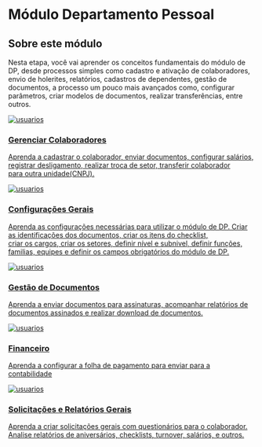 # **Módulo Departamento Pessoal**

## **Sobre este módulo**

Nesta etapa, você vai aprender os conceitos fundamentais do módulo de DP, desde processos simples como cadastro e ativação de colaboradores, envio de holerites, relatórios, cadastros de dependentes, gestão de documentos, a processo um pouco mais avançados como, configurar parâmetros, criar modelos de documentos, realizar transferências, entre outros.


<div class="container_cards_module">

<a href="/dp/colaborador/gerenciar">
<div class="card_module">
     <div class="card_module_img">
     <img src="/assets/img/dp/icons/friends.svg" alt="usuarios" id="icon_module_size" />
     </div>
     <div class="card_module_content">
        <h3>Gerenciar Colaboradores</h3>
        <p>Aprenda a cadastrar o colaborador, enviar documentos, configurar salários, registrar desligamento, realizar troca de setor, transferir colaborador<br/> para outra unidade(CNPJ).</p>
     </div>
</div>
</a>

<a href="">
<div class="card_module">
     <div class="card_module_img">
     <img src="/assets/img/dp/icons/settings.svg" alt="usuarios" id="icon_module_size" />
     </div>
     <div class="card_module_content">
        <h3>Configurações Gerais</h3>
        <p>Aprenda as configurações necessárias para utilizar o módulo de DP. Criar as identificações dos documentos, criar os itens do checklist, <br/> criar os cargos, criar os setores, definir nível e subnivel, definir funções, familias, equipes e definir os campos obrigatórios do módulo de DP.</p>
     </div>
</div>
</a>

<a href="">
<div class="card_module">
     <div class="card_module_img">
     <img src="/assets/img/dp/icons/folder.svg" alt="usuarios" id="icon_module_size" />
     </div>
     <div class="card_module_content">
        <h3>Gestão de Documentos</h3>
        <p>Aprenda a enviar documentos para assinaturas, acompanhar relatórios de documentos assinados e realizar download de documentos.</p>
     </div>
</div>
</a>

<a href="">
<div class="card_module">
     <div class="card_module_img">
     <img src="/assets/img/dp/icons/financeiro.png" alt="usuarios" id="icon_module_size"/>
     </div>
     <div class="card_module_content">
        <h3>Financeiro</h3>
        <p>Aprenda a configurar a folha de pagamento para enviar para a contabilidade</p>
     </div>
</div>
</a>


<a href="">
<div class="card_module">
     <div class="card_module_img">
     <img src="/assets/img/dp/icons/relatorios.svg" alt="usuarios" id="icon_module_size"class="icon_dp" />
     </div>
     <div class="card_module_content">
        <h3>Solicitações e Relatórios Gerais</h3>
        <p>Aprenda a criar solicitações gerais com questionários para o colaborador. Analise relatórios de aniversários, checklists, turnover, salários, e outros.</p>
     </div>
</div>
</a>

</div>